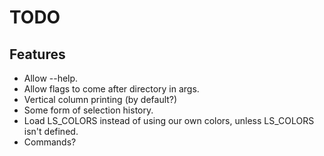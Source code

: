# TODO

## Features
* Allow --help.
* Allow flags to come after directory in args.
* Vertical column printing (by default?)
* Some form of selection history.
* Load LS_COLORS instead of using our own colors, unless LS_COLORS isn't defined.
* Commands?
